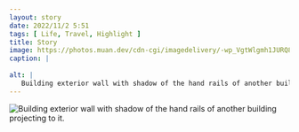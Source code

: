 ```yaml
---
layout: story
date: 2022/11/2 5:51
tags: [ Life, Travel, Highlight ]
title: Story
image: https://photos.muan.dev/cdn-cgi/imagedelivery/-wp_VgtWlgmh1JURQ8t1mg/cdb8a63b-f457-4219-6e7d-e01ecbf6cb00/public
caption: |
   
alt: |
   Building exterior wall with shadow of the hand rails of another building projecting to it.
---
```


![Building exterior wall with shadow of the hand rails of another building projecting to it.](https://photos.muan.dev/cdn-cgi/imagedelivery/-wp_VgtWlgmh1JURQ8t1mg/cdb8a63b-f457-4219-6e7d-e01ecbf6cb00/public)


